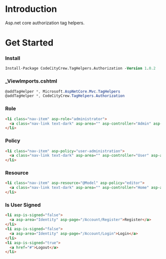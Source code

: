 # Introduction

Asp.net core authorization tag helpers.

# Get Started

### Install

```ps 
Install-Package CodeCityCrew.TagHelpers.Authorization -Version 1.0.2
```

### _ViewImports.cshtml

```C#
@addTagHelper *, Microsoft.AspNetCore.Mvc.TagHelpers
@addTagHelper *, CodeCityCrew.TagHelpers.Authorization
```

### Role
```html
<li class="nav-item" asp-role="administrator">
  <a class="nav-link text-dark" asp-area="" asp-controller="Admin" asp-action="Index">Home</a>
</li>
```

### Policy
```html
<li class="nav-item" asp-policy="user-administration">
  <a class="nav-link text-dark" asp-area="" asp-controller="User" asp-action="Index">Home</a>
</li>
```

### Resource
```html
<li class="nav-item" asp-resource="@Model" asp-policy="editor">
  <a class="nav-link text-dark" asp-area="" asp-controller="Home" asp-action="Edit">Home</a>
</li>
```

### Is User Signed
```html
<li asp-is-signed="false">
  <a asp-area="Identity" asp-page="/Account/Register">Register</a>
</li>
<li asp-is-signed="false">
  <a asp-area="Identity" asp-page="/Account/Login">Login</a>
</li>
<li asp-is-signed="true">
  <a href="#">Logout</a>
</li>
```
